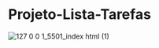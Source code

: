# Projeto-Lista-Tarefas

![127 0 0 1_5501_index html (1)](https://user-images.githubusercontent.com/114430780/198367406-04ab4e1c-8866-4576-9ff4-50e0662195c7.png)
